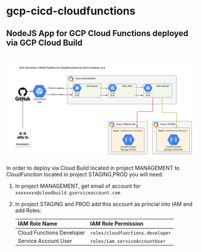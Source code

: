 # gcp-cicd-cloudfunctions
## NodeJS App for GCP Cloud Functions deployed via GCP Cloud Build

<br><img src="README.png"><br>

In order to deploy via Cloud Build located in project MANAGEMENT to CloudFunction located in project STAGING,PROD you will need:

1. In project MANAGEMENT, get email of account for `xxxxxxxx@cloudbuild.gserviceaccount.com`
2. In project STAGING and PROD add this account as princial into IAM and add Roles:

     | IAM Role Name             | IAM Role Permission             |
     |---------------------------|---------------------------------|
     | Cloud Functions Developer | `roles/cloudfunctions.developer`|
     | Service Account User      | `roles/iam.serviceAccountUser`  |
